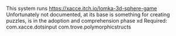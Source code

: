 ﻿This system runs https://xacce.itch.io/lomka-3d-sphere-game
Unfortunately not documented, at its base is something for creating puzzles, is in the adoption and comprehension phase xd
Required:
com.xacce.dotsinput
com.trove.polymorphicstructs